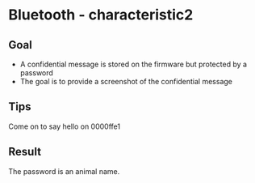 # Bluetooth - characteristic2
## Goal
* A confidential message is stored on the firmware but protected by a password
* The goal is to provide a screenshot of the confidential message

## Tips
Come on to say hello on 0000ffe1

## Result
The password is an animal name.
